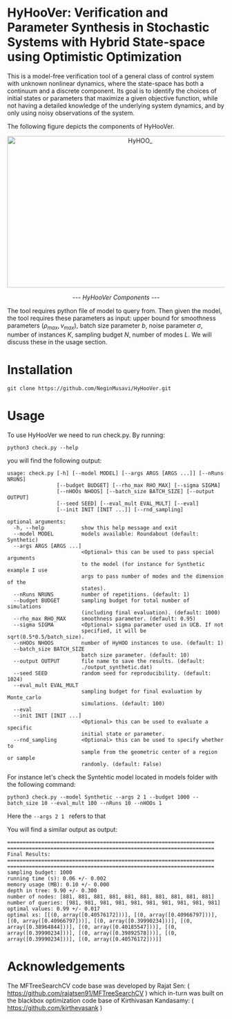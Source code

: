 # HyHooVer: Verification and Parameter Synthesis in Stochastic Systems with Hybrid State-space using Optimistic Optimization

This is a model-free verification tool of a general class of control system with unknown nonlinear dynamics, where the state-space has both a continuum and a discrete component. Its goal is to identify the choices of initial states or parameters that maximize a given objective function, while not having a detailed knowledge of the underlying system dynamics, and by only using noisy observations of the system.

The following figure depicts the components of HyHooVer.

<p align="center">
  <img
    src="https://user-images.githubusercontent.com/42749218/225357323-e4e50a65-c564-4b0d-86f8-a38b7ae65caa.png"
    alt="HyHOO_"
    title="HyHooVer Components"
    style="display: inline-block; margin: 0 auto" 
    width="600"
    height="350">
</p>
<p align="center">
    <em>--- HyHooVer Components ---</em>
</p>
  
The tool requires python file of model to query from. Then given the model, the tool requires these parameters as input: upper bound for smoothness parameters $(\rho_{max}, \nu_{max})$, batch size parameter $b$, noise parameter $\sigma$, number of instances $K$, sampling budget $N$, number of modes $L$. We will discuss these in the usage section.

# Installation 
```
git clone https://github.com/NeginMusavi/HyHooVer.git
```


# Usage
To use HyHooVer we need to run check.py. By running:
```
python3 check.py --help
```
you will find the following output:

```
usage: check.py [-h] [--model MODEL] [--args ARGS [ARGS ...]] [--nRuns NRUNS]
                [--budget BUDGET] [--rho_max RHO_MAX] [--sigma SIGMA]
                [--nHOOs NHOOS] [--batch_size BATCH_SIZE] [--output OUTPUT]
                [--seed SEED] [--eval_mult EVAL_MULT] [--eval]
                [--init INIT [INIT ...]] [--rnd_sampling]

optional arguments:
  -h, --help            show this help message and exit
  --model MODEL         models available: Roundabout (default: Synthetic)
  --args ARGS [ARGS ...]
                        <Optional> this can be used to pass special arguments
                        to the model (for instance for Synthetic example I use
                        args to pass number of modes and the dimension of the
                        states).
  --nRuns NRUNS         number of repetitions. (default: 1)
  --budget BUDGET       sampling budget for total number of simulations
                        (including final evaluation). (default: 1000)
  --rho_max RHO_MAX     smoothness parameter. (default: 0.95)
  --sigma SIGMA         <Optional> sigma parameter used in UCB. If not
                        specified, it will be sqrt(0.5*0.5/batch_size).
  --nHOOs NHOOS         number of HyHOO instances to use. (default: 1)
  --batch_size BATCH_SIZE
                        batch size parameter. (default: 10)
  --output OUTPUT       file name to save the results. (default:
                        ./output_synthetic.dat)
  --seed SEED           random seed for reproducibility. (default: 1024)
  --eval_mult EVAL_MULT
                        sampling budget for final evaluation by Monte_carlo
                        simulations. (default: 100)
  --eval
  --init INIT [INIT ...]
                        <Optional> this can be used to evaluate a specific
                        initial state or parameter.
  --rnd_sampling        <Optional> this can be used to specify whether to
                        sample from the geometric center of a region or sample
                        randomly. (default: False)
```

For instance let's check the Syntehtic model located in models folder with the following command:

```
python3 check.py --model Synthetic --args 2 1 --budget 1000 --batch_size 10 --eval_mult 100 --nRuns 10 --nHOOs 1
```
Here the ```--args 2 1 ``` refers to that 

You will find a similar output as output:
```
===================================================================
===================================================================
Final Results:
===================================================================
===================================================================
sampling budget: 1000
running time (s): 0.06 +/- 0.002
memory usage (MB): 0.10 +/- 0.000
depth in tree: 9.90 +/- 0.300
number of nodes: [881, 881, 881, 881, 881, 881, 881, 881, 881, 881]
number of queries: [981, 981, 981, 981, 981, 981, 981, 981, 981, 981]
optimal values: 0.99 +/- 0.017
optimal xs: [[(0, array([0.40576172]))], [(0, array([0.40966797]))], [(0, array([0.40966797]))], [(0, array([0.39990234]))], [(0, array([0.38964844]))], [(0, array([0.40185547]))], [(0, array([0.39990234]))], [(0, array([0.39892578]))], [(0, array([0.39990234]))], [(0, array([0.40576172]))]]
```




# Acknowledgements

The MFTreeSearchCV code base was developed by Rajat Sen: ( https://github.com/rajatsen91/MFTreeSearchCV ) which in-turn was built on the blackbox optimization code base of Kirthivasan Kandasamy: ( https://github.com/kirthevasank )


